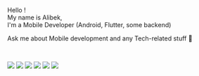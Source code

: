 Hello ! <br>
My name is Alibek,<br>
I'm a Mobile Developer (Android, Flutter, some backend)

Ask me about Mobile development and any Tech-related stuff 💬

<br>

<img src="https://img.shields.io/badge/Kotlin-0095D5?&style=flat&logo=kotlin&logoColor=white"> <img src = "https://img.shields.io/badge/Dart-0175C2?style=flat&logo=dart&logoColor=white"> <img src = "https://img.shields.io/badge/Flutter-02569B?style=flat&logo=flutter&logoColor=white">  <img src="https://img.shields.io/badge/-Firebase-FFA611?style=flat&logo=firebase&logoColor=FFFFFF"> <img src="http://img.shields.io/badge/-Git-F1502F?style=flat&logo=git&logoColor=FFFFFF"> <img src="http://img.shields.io/badge/-VS%20Code-007ACC?style=flat&logo=visual%20studio%20code&logoColor=white">
